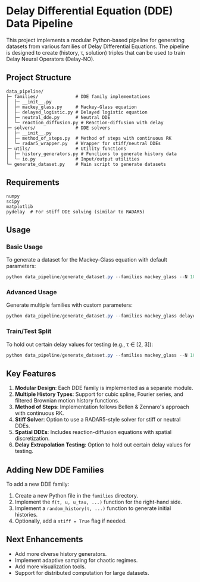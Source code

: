 # Delay Differential Equation (DDE) Data Pipeline

This project implements a modular Python-based pipeline for generating datasets from various families of Delay Differential Equations. The pipeline is designed to create (history, τ, solution) triples that can be used to train Delay Neural Operators (Delay-NO).

## Project Structure

```
data_pipeline/
├─ families/              # DDE family implementations
│  ├─ __init__.py
│  ├─ mackey_glass.py     # Mackey-Glass equation
│  ├─ delayed_logistic.py # Delayed logistic equation
│  ├─ neutral_dde.py      # Neutral DDE
│  └─ reaction_diffusion.py # Reaction-diffusion with delay
├─ solvers/               # DDE solvers
│  ├─ __init__.py
│  ├─ method_of_steps.py  # Method of steps with continuous RK
│  └─ radar5_wrapper.py   # Wrapper for stiff/neutral DDEs
├─ utils/                 # Utility functions
│  ├─ history_generators.py # Functions to generate history data
│  └─ io.py               # Input/output utilities
└─ generate_dataset.py    # Main script to generate datasets
```

## Requirements

```
numpy
scipy
matplotlib
pydelay  # For stiff DDE solving (similar to RADAR5)
```

## Usage

### Basic Usage

To generate a dataset for the Mackey-Glass equation with default parameters:

```powershell
python data_pipeline/generate_dataset.py --families mackey_glass --N 100 --plot_examples
```

### Advanced Usage

Generate multiple families with custom parameters:

```powershell
python data_pipeline/generate_dataset.py --families mackey_glass delayed_logistic --N 1000 --tau_min 0.5 --tau_max 10.0 --T 100.0 --dt 0.05 --history_type fourier --output_dir data --plot_examples
```

### Train/Test Split

To hold out certain delay values for testing (e.g., τ ∈ [2, 3]):

```powershell
python data_pipeline/generate_dataset.py --families mackey_glass --N 1000 --tau_split_min 2.0 --tau_split_max 3.0
```

## Key Features

1. **Modular Design**: Each DDE family is implemented as a separate module.
2. **Multiple History Types**: Support for cubic spline, Fourier series, and filtered Brownian motion history functions.
3. **Method of Steps**: Implementation follows Bellen & Zennaro's approach with continuous RK.
4. **Stiff Solver**: Option to use a RADAR5-style solver for stiff or neutral DDEs.
5. **Spatial DDEs**: Includes reaction-diffusion equations with spatial discretization.
6. **Delay Extrapolation Testing**: Option to hold out certain delay values for testing.

## Adding New DDE Families

To add a new DDE family:

1. Create a new Python file in the `families` directory.
2. Implement the `f(t, u, u_tau, ...)` function for the right-hand side.
3. Implement a `random_history(τ, ...)` function to generate initial histories.
4. Optionally, add a `stiff = True` flag if needed.

## Next Enhancements

- Add more diverse history generators.
- Implement adaptive sampling for chaotic regimes.
- Add more visualization tools.
- Support for distributed computation for large datasets.
